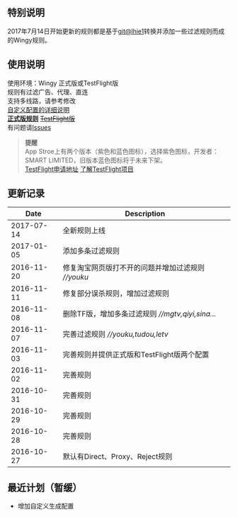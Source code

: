 ## 特别说明
2017年7月14日开始更新的规则都是基于[git@lhie1](https://github.com/lhie1/Surge)转换并添加一些过滤规则而成的Wingy规则。

## 使用说明

使用环境：Wingy 正式版或TestFlight版  
规则有过滤广告、代理、直连  
支持多线路，请参考修改  
[自定义配置的详细说明](https://github.com/hellowingy/wingy-announcement/blob/master/CONFIG.md)  
**[正式版规则](https://raw.githubusercontent.com/kimanlo/WingyConfig/master/default.conf)** ~~[TestFlight版](https://raw.githubusercontent.com/kimanlo/WingyConfig/master/tf.conf)~~  
有问题请[Issues](../../issues)  

> **提醒**  
> App Stroe上有两个版本（紫色和蓝色图标），选择紫色图标，开发者：SMART LIMITED，旧版本蓝色图标将于未来下架。  
> [TestFlight申请地址](https://docs.google.com/forms/d/e/1FAIpQLSdz5GXxFneZIQv4xkAcf-kyBycQBaUsn7JtSOuSCkekKB4REg/viewform?c=0&w=1) [了解TestFlight项目](http://jingyan.baidu.com/article/63f23628276e1d0209ab3d10.html)  

## 更新记录

| Date | Description |
| ------| -----------|
| 2017-07-14 | 全新规则上线 |
| 2017-01-05 | 添加多条过滤规则 |
| 2016-11-20 | 修复淘宝网页版打不开的问题并增加过滤规则 _//youku_ |
| 2016-11-11 | 修复部分误杀规则，增加过滤规则 |
| 2016-11-08 | 删除TF版，增加多条过滤规则 _//mgtv,qiyi,sina..._ |
| 2016-11-07 | 完善过滤规则 _//youku,tudou,letv_ |
| 2016-11-03 | 完善规则并提供正式版和TestFlight版两个配置 |
| 2016-11-02 | 完善规则 |
| 2016-10-31 | 完善规则 |
| 2016-10-29 | 完善规则 |
| 2016-10-28 | 完善规则 |
| 2016-10-27 | 默认有Direct、Proxy、Reject规则 |

## 最近计划（暂缓）
* 增加自定义生成配置
  

